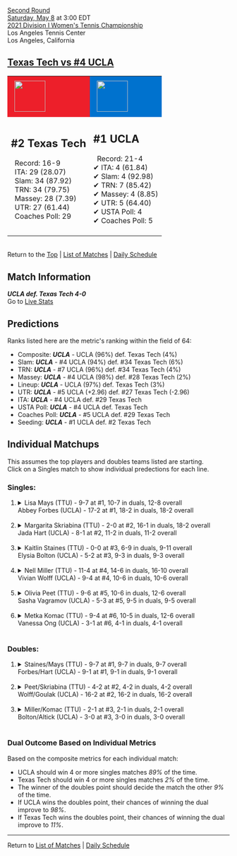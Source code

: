 [Second Round](top)  
[Saturday, May 8](../../schedule/05-08.md) at 3:00 EDT  
[2021 Division I Women's Tennis Championship](../index.md)  
Los Angeles Tennis Center  
Los Angeles, California  
## [Texas Tech vs #4 UCLA](https://www.ncaa.com/game/5833686)  

<table><tr style="background-color: #d9d9d9 !important"><td style="background-color: #ED1F2A !important"><img src="https://www.ncaa.com/sites/default/files/images/logos/schools/t/texas-tech.70.png" width="70" height="70" style="padding: 8px;" /></td><td style="background-color: #0072CE !important"><img src="https://www.ncaa.com/sites/default/files/images/logos/schools/u/ucla.70.png" width="70" height="70" style="padding: 8px;" /></td></tr><tr>
<td>  

<h2>#2 Texas Tech</h2>  
&nbsp; Record: 16-9<br>  
&nbsp; ITA: 29 (28.07)<br>  
&nbsp; Slam: 34 (87.92)<br>  
&nbsp; TRN: 34 (79.75)<br>  
&nbsp; Massey: 28 (7.39)<br>  
&nbsp; UTR: 27 (61.44)<br>  
&nbsp; Coaches Poll: 29<br>  
<br>  

</td>
<td>  

<h2>#1 UCLA</h2>  
&nbsp; Record: 21-4<br>  
&#10004; ITA: 4 (61.84)<br>  
&#10004; Slam: 4 (92.98)<br>  
&#10004; TRN: 7 (85.42)<br>  
&#10004; Massey: 4 (8.85)<br>  
&#10004; UTR: 5 (64.40)<br>  
&#10004; USTA Poll: 4<br>  
&#10004; Coaches Poll: 5<br>  
<br>  

</td>
</tr></table>  


<br>Return to the [Top](top) &#124; [List of Matches](../index.md) &#124; [Daily Schedule](../../schedule/05-08.md)

## Match Information  
***UCLA def. Texas Tech 4-0***  
Go to [Live Stats](https://uclabruins.com/sports/2020/1/13/ucla-tennis-live-stats-w.aspx)  

## Predictions  

Ranks listed here are the metric's ranking within the field of 64:  
- Composite: ***UCLA*** - UCLA (96%) def. Texas Tech (4%)  
- Slam: ***UCLA*** - #4 UCLA (94%) def. #34 Texas Tech (6%)  
- TRN: ***UCLA*** - #7 UCLA (96%) def. #34 Texas Tech (4%)  
- Massey: ***UCLA*** - #4 UCLA (98%) def. #28 Texas Tech (2%)  
- Lineup: ***UCLA*** - UCLA (97%) def. Texas Tech (3%)  
- UTR: ***UCLA*** - #5 UCLA (+2.96) def. #27 Texas Tech (-2.96)  
- ITA: ***UCLA*** - #4 UCLA def. #29 Texas Tech  
- USTA Poll: ***UCLA*** - #4 UCLA def. Texas Tech  
- Coaches Poll: ***UCLA*** - #5 UCLA def. #29 Texas Tech  
- Seeding: ***UCLA*** - #1 UCLA def. #2 Texas Tech  

## Individual Matchups  
This assumes the top players and doubles teams listed are starting.  
Click on a Singles match to show individual predections for each line.  

### Singles:  

<ol>
<li><details>
<summary markdown="span">Lisa Mays (TTU) - 9-7 at #1, 10-7 in duals, 12-8 overall<br>Abbey Forbes (UCLA) - 17-2 at #1, 18-2 in duals, 18-2 overall</summary>
<h4>Predictions</h4><ul>
<li>Composite: <b><i>UCLA</i></b> - Forbes (95%) def. Mays (5%)</li>  
<li>Slam: <b><i>UCLA</i></b> - Forbes (96%) def. Mays (4%)</li>  
<li>TRN: <b><i>UCLA</i></b> - Forbes (98%) def. Mays (2%)</li>  
<li>Massey: <b><i>UCLA</i></b> - Forbes (95%) def. Mays (5%)</li>  
<li>UTR: <b><i>UCLA</i></b> - Forbes (91%) def. Mays (9%)</li>  
<li>ITA: <b><i>UCLA</i></b> - Forbes (46.46) def. Mays (3.54)</li>  
</ul>
</details>&nbsp;</li>
<li><details>
<summary markdown="span">Margarita Skriabina (TTU) - 2-0 at #2, 16-1 in duals, 18-2 overall<br>Jada Hart (UCLA) - 8-1 at #2, 11-2 in duals, 11-2 overall</summary>
<h4>Predictions</h4><ul>
<li>Composite: <b><i>UCLA</i></b> - Hart (78%) def. Skriabina (22%)</li>  
<li>Slam: <b><i>UCLA</i></b> - Hart (90%) def. Skriabina (10%)</li>  
<li>TRN: <b><i>UCLA</i></b> - Hart (87%) def. Skriabina (13%)</li>  
<li>Massey: <b><i>UCLA</i></b> - Hart (65%) def. Skriabina (35%)</li>  
<li>UTR: <b><i>UCLA</i></b> - Hart (70%) def. Skriabina (30%)</li>  
<li>ITA: <b><i>UCLA</i></b> - Hart (12.21) def. Skriabina (6.63)</li>  
</ul>
</details>&nbsp;</li>
<li><details>
<summary markdown="span">Kaitlin Staines (TTU) - 0-0 at #3, 6-9 in duals, 9-11 overall<br>Elysia Bolton (UCLA) - 5-2 at #3, 9-3 in duals, 9-3 overall</summary>
<h4>Predictions</h4><ul>
<li>Composite: <b><i>UCLA</i></b> - Bolton (89%) def. Staines (11%)</li>  
<li>Slam: <b><i>UCLA</i></b> - Bolton (86%) def. Staines (14%)</li>  
<li>TRN: <b><i>UCLA</i></b> - Bolton (89%) def. Staines (11%)</li>  
<li>Massey: <b><i>UCLA</i></b> - Bolton (91%) def. Staines (9%)</li>  
<li>UTR: <b><i>UCLA</i></b> - Bolton (91%) def. Staines (9%)</li>  
<li>ITA: <b><i>TTU</i></b> - Staines (4.66) def. Bolton (4.20)</li>  
</ul>
</details>&nbsp;</li>
<li><details>
<summary markdown="span">Nell Miller (TTU) - 11-4 at #4, 14-6 in duals, 16-10 overall<br>Vivian Wolff (UCLA) - 9-4 at #4, 10-6 in duals, 10-6 overall</summary>
<h4>Predictions</h4><ul>
<li>Composite: <b><i>UCLA</i></b> - Wolff (73%) def. Miller (27%)</li>  
<li>Slam: <b><i>UCLA</i></b> - Wolff (68%) def. Miller (32%)</li>  
<li>TRN: <b><i>UCLA</i></b> - Wolff (75%) def. Miller (25%)</li>  
<li>Massey: <b><i>UCLA</i></b> - Wolff (75%) def. Miller (25%)</li>  
<li>UTR: <b><i>UCLA</i></b> - Wolff (72%) def. Miller (28%)</li>  
<li>ITA: <b><i>TTU</i></b> - Miller (2.66) def. Wolff (2.06)</li>  
</ul>
</details>&nbsp;</li>
<li><details>
<summary markdown="span">Olivia Peet (TTU) - 9-6 at #5, 10-6 in duals, 12-6 overall<br>Sasha Vagramov (UCLA) - 5-3 at #5, 9-5 in duals, 9-5 overall</summary>
<h4>Predictions</h4><ul>
<li>Composite: <b><i>UCLA</i></b> - Vagramov (56%) def. Peet (44%)</li>  
<li>Slam: <b><i>UCLA</i></b> - Vagramov (61%) def. Peet (39%)</li>  
<li>TRN: <b><i>UCLA</i></b> - Vagramov (72%) def. Peet (28%)</li>  
<li>Massey: <b><i>UCLA</i></b> - Vagramov (54%) def. Peet (46%)</li>  
<li>UTR: <b><i>TTU</i></b> - Peet (62%) def. Vagramov (38%)</li>  
<li>ITA: <b><i>UCLA</i></b> - Vagramov (2.24) def. Peet (2.03)</li>  
</ul>
</details>&nbsp;</li>
<li><details>
<summary markdown="span">Metka Komac (TTU) - 9-4 at #6, 10-5 in duals, 12-6 overall<br>Vanessa Ong (UCLA) - 3-1 at #6, 4-1 in duals, 4-1 overall</summary>
<h4>Predictions</h4><ul>
<li>Composite: <b><i>UCLA</i></b> - Ong (75%) def. Komac (25%)</li>  
<li>Slam: <b><i>UCLA</i></b> - Ong (63%) def. Komac (37%)</li>  
<li>TRN: <b><i>UCLA</i></b> - Ong (77%) def. Komac (23%)</li>  
<li>Massey: <b><i>UCLA</i></b> - Ong (67%) def. Komac (33%)</li>  
<li>UTR: <b><i>UCLA</i></b> - Ong (93%) def. Komac (7%)</li>  
<li>ITA: <b><i>TTU</i></b> - Komac (1.98) def. Ong (1.95)</li>  
</ul>
</details>&nbsp;</li>
</ol>

### Doubles:  

<ol>
<li><details>
<summary markdown="span">Staines/Mays (TTU) - 9-7 at #1, 9-7 in duals, 9-7 overall<br>Forbes/Hart (UCLA) - 9-1 at #1, 9-1 in duals, 9-1 overall</summary>
<br>Sorry, we don't have any metrics for this match
</details>&nbsp;</li>
<li><details>
<summary markdown="span">Peet/Skriabina (TTU) - 4-2 at #2, 4-2 in duals, 4-2 overall<br>Wolff/Goulak (UCLA) - 16-2 at #2, 16-2 in duals, 16-2 overall</summary>
<br>Sorry, we don't have any metrics for this match
</details>&nbsp;</li>
<li><details>
<summary markdown="span">Miller/Komac (TTU) - 2-1 at #3, 2-1 in duals, 2-1 overall<br>Bolton/Altick (UCLA) - 3-0 at #3, 3-0 in duals, 3-0 overall</summary>
<br>Sorry, we don't have any metrics for this match
</details>&nbsp;</li>
</ol>

### Dual Outcome Based on Individual Metrics  
  
Based on the composite metrics for each individual match:  
- UCLA should win 4 or more singles matches *89%* of the time.  
- Texas Tech should win 4 or more singles matches *2%* of the time.  
- The winner of the doubles point should decide the match the other *9%* of the time.  
- If UCLA wins the doubles point, their chances of winning the dual improve to *98%*.  
- If Texas Tech wins the doubles point, their chances of winning the dual improve to *11%*.  
  
------

Return to [List of Matches](../index.md) &#124; [Daily Schedule](../../schedule/05-08.md)  
